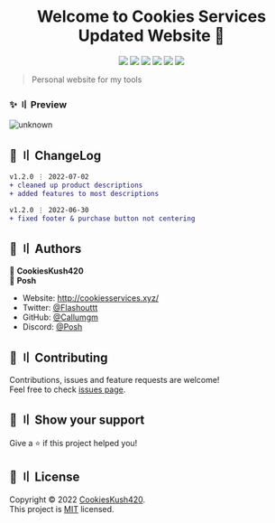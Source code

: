 <h1 align="center">Welcome to Cookies Services Updated Website 👋</h1>

<p align="center">
  <img src="https://sonarcloud.io/api/project_badges/measure?project=Callumgm_Cookies-Updated-Website&metric=ncloc">
  <img src="https://img.shields.io/badge/version-1.3.0-blue.svg?cacheSeconds=2592000" >
  <img src="https://img.shields.io/badge/Maintained%3F-yes-green.svg" >
  <img src="https://img.shields.io/badge/license-MIT-yellow.svg" >
  <img src="https://img.shields.io/github/last-commit/Callumgm/Cookies-Updated-Website">
  <a href="https://twitter.com/Flashouttt" target="_blank">
    <img src="https://img.shields.io/twitter/follow/Flashouttt.svg?style=social">
  </a>
</p>

> Personal website for my tools

### ✨ 〢 Preview

![unknown](https://user-images.githubusercontent.com/99442285/176798322-90f282d5-f1cc-417c-8fbe-b944340cddf6.png)

## 💭 〢 ChangeLog

```diff
v1.2.0 ⋮ 2022-07-02
+ cleaned up product descriptions
+ added features to most descriptions

v1.2.0 ⋮ 2022-06-30
+ fixed footer & purchase button not centering
```


## 👤 〢 Authors

👤 **CookiesKush420** 
<br>
👤 **Posh**

* Website: http://cookiesservices.xyz/
* Twitter: [@Flashouttt](https://twitter.com/Flashouttt)
* GitHub: [@Callumgm](https://github.com/Callumgm)
* Discord: [@Posh](https://discord.com/users/870429711619215421)

## 🤝 〢 Contributing

Contributions, issues and feature requests are welcome!<br />Feel free to check [issues page](https://github.com/Callumgm/Cookies-Updated-Website/issues). 

## 🌟 〢 Show your support

Give a ⭐️ if this project helped you!

## 📝 〢 License

Copyright © 2022 [CookiesKush420](https://github.com/Callumgm).<br />
This project is [MIT](https://github.com/Callumgm/Cookies-Updated-Website/blob/master/LICENSE) licensed.
